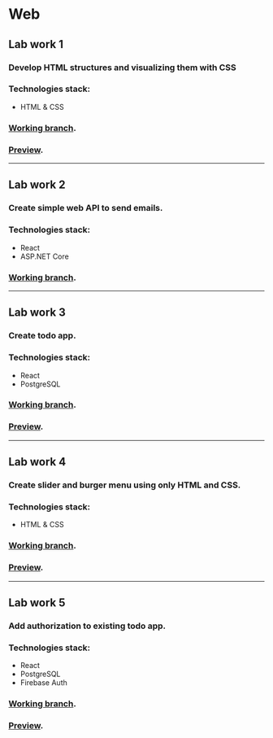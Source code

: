# Web
## Lab work 1
### Develop HTML structures and visualizing them with CSS
### Technologies stack:
  * HTML & CSS
### [Working branch](https://github.com/st1lson/Web/tree/lab1).
### [Preview](https://angry-chandrasekhar-0c1cb3.netlify.app/).


*** 

## Lab work 2
### Create simple web API to send emails.
### Technologies stack:
  * React
  * ASP.NET Core
### [Working branch](https://github.com/st1lson/Web/tree/lab2).

*** 

## Lab work 3
### Create todo app.
### Technologies stack:
  * React
  * PostgreSQL
### [Working branch](https://github.com/st1lson/Web/tree/lab3).
### [Preview](https://auth-lab5.web.app/).

*** 

## Lab work 4
### Create slider and burger menu using only HTML and CSS.
### Technologies stack:
  * HTML & CSS
### [Working branch](https://github.com/st1lson/Web/tree/lab4).
### [Preview](https://optimistic-boyd-c2624d.netlify.app/).

*** 

## Lab work 5
### Add authorization to existing todo app.
### Technologies stack:
  * React
  * PostgreSQL
  * Firebase Auth
### [Working branch](https://github.com/st1lson/Web/tree/lab5).
### [Preview](https://auth-lab5.web.app/).
